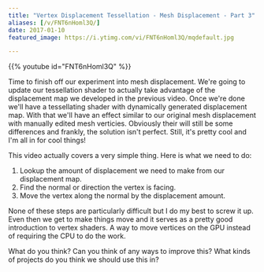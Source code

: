 ```yaml
---
title: "Vertex Displacement Tessellation - Mesh Displacement - Part 3"
aliases: [/v/FNT6nHoml3Q/]
date: 2017-01-10
featured_image: https://i.ytimg.com/vi/FNT6nHoml3Q/mqdefault.jpg

---
```


{{% youtube id="FNT6nHoml3Q" %}}

Time to finish off our experiment into mesh displacement. We're going to update our tessellation shader to actually take advantage of the displacement map we developed in the previous video. Once we're done we'll have a tessellating shader with dynamically generated displacement map. With that we'll have an effect similar to our original mesh displacement with manually edited mesh verticies. Obviously their will still be some differences and frankly, the solution isn't perfect. Still, it's pretty cool and I'm all in for cool things!

This video actually covers a very simple thing. Here is what we need to do:

1) Lookup the amount of displacement we need to make from our displacement map.
2) Find the normal or direction the vertex is facing.
3) Move the vertex along the normal by the displacement amount.

None of these steps are particularly difficult but I do my best to screw it up. Even then we get to make things move and it serves as a pretty good introduction to vertex shaders. A way to move vertices on the GPU instead of requiring the CPU to do the work. 

What do you think? Can you think of any ways to improve this? What kinds of projects do you think we should use this in?